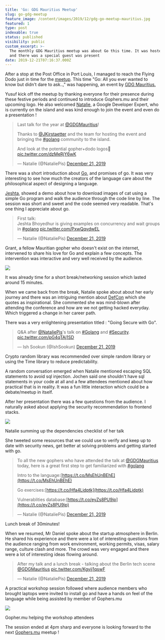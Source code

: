 ```yaml
---
title: 'Go: GDG Mauritius Meetup'
slug: go-gdg-meetup
feature_image: /content/images/2019/12/gdg-go-meetup-mauritius.jpg
featured: 1
type: post
indexable: true
status: published
visibility: public
custom_excerpt: >-
  The monthly GDG Mauritius meetup was about Go this time. It was hosted by MSCC
  and there was a special guest was present
date: 2019-12-21T07:16:37.000Z
---
```


After a stop at the Post Office in Port Louis, I managed to reach the Flying Dodo just in time for the [meetup](https://www.meetup.com/GDG-Mauritius/events/266919961/). This time "Go: All you ever wanted to know but didn't dare to ask..[.](https://www.meetup.com/GDG-Mauritius/events/266919961/)" was happening, an event by [GDG Mauritius.](https://twitter.com/GDGMauritius)

Yusuf kick off the meetup by thanking everyone for their presence during these festive periods and continued to introduce Gophers.mu and their upcoming logo. He also welcomed [Natalie](https://twitter.com/NataliePis), a Google Developer Expert, who is currently on the island and was kind enough to join the event and even do a presentation !

> Last talk for the year at [@GDGMauritius](https://twitter.com/GDGMauritius?ref_src=twsrc%5Etfw)!  
>   
> Thanks to [@JKirstaetter](https://twitter.com/JKirstaetter?ref_src=twsrc%5Etfw) and the team for hosting the event and bringing the [#golang](https://twitter.com/hashtag/golang?src=hash&ref_src=twsrc%5Etfw) community to the island.  
>   
> And look at the potential gopher+dodo logos🥰 [pic.twitter.com/dzMeRjY6wK](https://t.co/dzMeRjY6wK)
> 
> — Natalie (@NataliePis) [December 21, 2019](https://twitter.com/NataliePis/status/1208285215912796160?ref_src=twsrc%5Etfw)

There was a short introduction about [Go](https://golang.org/), and promises of go. It was very interesting to see how much the creators of the language care about the philosophical aspect of designing a language.

[Jeshta](https://twitter.com/jjeshta), showed a demo about how to download images of cat using a simple Go program and walk the audience through the code line by line. The session was short and sweet and the code seemed very readable. That's one thing I appreciate about go.

> First talk:  
> Jeshta Bhoyedhur is giving examples on concurrency and wait groups in [#golang](https://twitter.com/hashtag/golang?src=hash&ref_src=twsrc%5Etfw) [pic.twitter.com/PxwQqvdwEL](https://t.co/PxwQqvdwEL)
> 
> — Natalie (@NataliePis) [December 21, 2019](https://twitter.com/NataliePis/status/1208287669911994368?ref_src=twsrc%5Etfw)

Grant, a fellow Mauritian gopher who doesn't exist on the internet, intervened to share his love for Go and explain a few concepts. The intervention was interactive and very well received by the audience.

![](/content/images/2019/12/IMG_1637.jpg)

It was already time for a short break/networking session which lasted around 15 minutes.

When we came back from the break, Natalie spoke about about her early journey and there was an intriguing mention about [DefCon](https://www.defcon.org/) which she quotes as inspirational. She commented she was mind-blown after attending the conference and how are we not getting hacked everyday. Which triggered a change in her career path.

There was a very enlightening presentation titled : "Going Secure with Go".

> Q&A after [@NataliePis](https://twitter.com/NataliePis?ref_src=twsrc%5Etfw)'s talk on [#Golang](https://twitter.com/hashtag/Golang?src=hash&ref_src=twsrc%5Etfw) and [#Security](https://twitter.com/hashtag/Security?src=hash&ref_src=twsrc%5Etfw). [pic.twitter.com/pG4qTAj1SD](https://t.co/pG4qTAj1SD)
> 
> — Ish Sookun (@IshSookun) [December 21, 2019](https://twitter.com/IshSookun/status/1208315597081079809?ref_src=twsrc%5Etfw)

Crypto random library was recommended over simple random library or using the Time library to reduce predictability.

A random conversation emerged when Natalie mentioned escaping SQL statements to avoid sql injection. Jochen said one shouldn't have sql statements in your code at all and a few attendees mentioned about how practical that is in reality. It was a fun little interaction which could be a debate/meetup in itself.

After her presentation there was a few questions from the audience. I naturally asked about applying the security recommendation to frontend stacks.

![](/content/images/2019/12/IMG_1654.jpg)

Natalie summing up the dependencies checklist of her talk

She tweeted some resources that we could use to verify and keep up to date with security news, get better at solving problems and getting started with go.

> To all the new gophers who have attended the talk at [@GDGMauritius](https://twitter.com/GDGMauritius?ref_src=twsrc%5Etfw) today, here is a great first step to get familiarized with [#golang](https://twitter.com/hashtag/golang?src=hash&ref_src=twsrc%5Etfw)  
>   
> Intro to the language:[https://t.co/MsEhUnBEhE](https://t.co/MsEhUnBEhE)  
>   
> Go exercises:[https://t.co/Hfa4Lidptk](https://t.co/Hfa4Lidptk)  
>   
> Vulnerablities database:[https://t.co/eyZs8PU9ip](https://t.co/eyZs8PU9ip)
> 
> — Natalie (@NataliePis) [December 21, 2019](https://twitter.com/NataliePis/status/1208316039248826368?ref_src=twsrc%5Etfw)

Lunch break of 30minutes!

When we resumed, Mr Daniel spoke about the startup atmosphere in Berlin. He shared his experience and there were a lot of interesting questions from the audience ranging from work environment, working permits, visas, salary range, culture clash and more. The crowd was very engaged and there were a lot of interesting ideas flowing around.

> After my talk and a lunch break - talking about the Berlin tech scene [@GDGMauritius](https://twitter.com/GDGMauritius?ref_src=twsrc%5Etfw) [pic.twitter.com/Kgyij1qswF](https://t.co/Kgyij1qswF)
> 
> — Natalie (@NataliePis) [December 21, 2019](https://twitter.com/NataliePis/status/1208331551798263808?ref_src=twsrc%5Etfw)

A practical workshop session followed where audience members who brought laptops were invited to install go and have a hands on feel of the language while being assisted by member of Gophers.mu

![](/content/images/2019/12/IMG_1656.jpg)

Gopher.mu helping the workshop attendees

The session ended at 4pm sharp and everyone is looking forward to the next [Gophers.mu](http://gophers.mu/) meetup !
